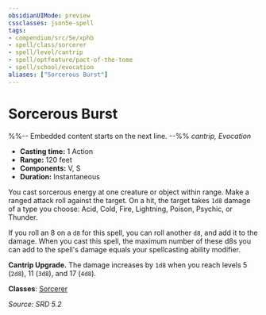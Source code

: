 ```yaml
---
obsidianUIMode: preview
cssclasses: json5e-spell
tags:
- compendium/src/5e/xphb
- spell/class/sorcerer
- spell/level/cantrip
- spell/optfeature/pact-of-the-tome
- spell/school/evocation
aliases: ["Sorcerous Burst"]
---
```

# Sorcerous Burst
%%-- Embedded content starts on the next line. --%%
*cantrip, Evocation*  

- **Casting time:** 1 Action
- **Range:** 120 feet
- **Components:** V, S
- **Duration:** Instantaneous

You cast sorcerous energy at one creature or object within range. Make a ranged attack roll against the target. On a hit, the target takes `1d8` damage of a type you choose: Acid, Cold, Fire, Lightning, Poison, Psychic, or Thunder.

If you roll an 8 on a `d8` for this spell, you can roll another `d8`, and add it to the damage. When you cast this spell, the maximum number of these d8s you can add to the spell's damage equals your spellcasting ability modifier.

**Cantrip Upgrade.** The damage increases by `1d8` when you reach levels 5 (`2d8`), 11 (`3d8`), and 17 (`4d8`).

**Classes**: [Sorcerer](list-spells-classes-sorcerer.md)

*Source: SRD 5.2*